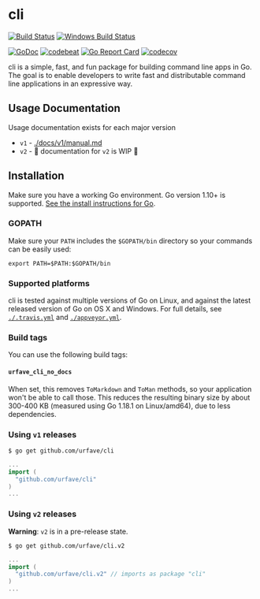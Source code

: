 cli
===

[![Build Status](https://travis-ci.org/urfave/cli.svg?branch=master)](https://travis-ci.org/urfave/cli)
[![Windows Build Status](https://ci.appveyor.com/api/projects/status/rtgk5xufi932pb2v?svg=true)](https://ci.appveyor.com/project/urfave/cli)

[![GoDoc](https://godoc.org/github.com/urfave/cli?status.svg)](https://godoc.org/github.com/urfave/cli)
[![codebeat](https://codebeat.co/badges/0a8f30aa-f975-404b-b878-5fab3ae1cc5f)](https://codebeat.co/projects/github-com-urfave-cli)
[![Go Report Card](https://goreportcard.com/badge/urfave/cli)](https://goreportcard.com/report/urfave/cli)
[![codecov](https://codecov.io/gh/urfave/cli/branch/master/graph/badge.svg)](https://codecov.io/gh/urfave/cli)

cli is a simple, fast, and fun package for building command line apps in Go. The
goal is to enable developers to write fast and distributable command line
applications in an expressive way.

## Usage Documentation

Usage documentation exists for each major version

- `v1` - [./docs/v1/manual.md](./docs/v1/manual.md)
- `v2` - 🚧 documentation for `v2` is WIP 🚧

## Installation

Make sure you have a working Go environment.  Go version 1.10+ is supported.  [See
the install instructions for Go](http://golang.org/doc/install.html).

### GOPATH

Make sure your `PATH` includes the `$GOPATH/bin` directory so your commands can
be easily used:
```
export PATH=$PATH:$GOPATH/bin
```

### Supported platforms

cli is tested against multiple versions of Go on Linux, and against the latest
released version of Go on OS X and Windows.  For full details, see
[`./.travis.yml`](./.travis.yml) and [`./appveyor.yml`](./appveyor.yml).

### Build tags

You can use the following build tags:

#### `urfave_cli_no_docs`

When set, this removes `ToMarkdown` and `ToMan` methods, so your application
won't be able to call those. This reduces the resulting binary size by about
300-400 KB (measured using Go 1.18.1 on Linux/amd64), due to less dependencies.

### Using `v1` releases

```
$ go get github.com/urfave/cli
```

```go
...
import (
  "github.com/urfave/cli"
)
...
```

### Using `v2` releases

**Warning**: `v2` is in a pre-release state.

```
$ go get github.com/urfave/cli.v2
```

```go
...
import (
  "github.com/urfave/cli.v2" // imports as package "cli"
)
...
```
